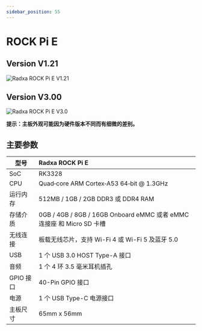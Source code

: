 ```yaml
---
sidebar_position: 55
---
```


# ROCK Pi E

## Version V1.21

![Radxa ROCK Pi E V1.21](/img/rockpi/pie/marked_rock_pi_e_v1210.webp)

## Version V3.00

![Radxa ROCK Pi E V3.0](/img/rockpi/pie/marked_rock_pi_e_v3000.webp)

**提示：主板外观可能因为硬件版本不同而有细微的差别。**

## 主要参数

| 型号      | Radxa ROCK Pi E                                                       |
| --------- | :-------------------------------------------------------------------- |
| SoC       | RK3328                                                                |
| CPU       | Quad‑core ARM Cortex‑A53 64‑bit @ 1.3GHz                              |
| 运行内存  | 512MB / 1GB / 2GB DDR3 或 DDR4 RAM                                    |
| 存储介质  | 0GB / 4GB / 8GB / 16GB Onboard eMMC 或者 eMMC 连接座 和 Micro SD 卡槽 |
| 无线连接  | 板载无线芯片，支持 Wi-Fi 4 或 Wi-Fi 5 及蓝牙 5.0                      |
| USB       | 1 个 USB 3.0 HOST Type-A 接口                                         |
| 音频      | 1 个 4 环 3.5 毫米耳机插孔                                            |
| GPIO 接口 | 40-Pin GPIO 接口                                                      |
| 电源      | 1 个 USB Type-C 电源接口                                              |
| 主板尺寸  | 65mm x 56mm                                                           |
